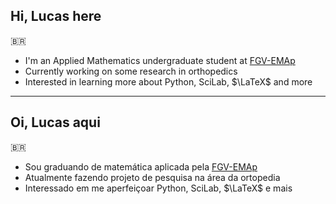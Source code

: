 ## Hi, Lucas here
🇧🇷

- I'm an Applied Mathematics undergraduate student at [FGV-EMAp](https://emap.fgv.br/)
- Currently working on some research in orthopedics
- Interested in learning more about Python, SciLab, $\LaTeX$ and more

<hr/>

## Oi, Lucas aqui
🇧🇷

- Sou graduando de matemática aplicada pela [FGV-EMAp](https://emap.fgv.br/)
- Atualmente fazendo projeto de pesquisa na área da ortopedia
- Interessado em me aperfeiçoar Python, SciLab, $\LaTeX$ e mais




<!--
**LucasWestfal/LucasWestfal** is a ✨ _special_ ✨ repository because its `README.md` (this file) appears on your GitHub profile.

Here are some ideas to get you started:

- 🔭 I’m currently working on ...
- 🌱 I’m currently learning ...
- 👯 I’m looking to collaborate on ...
- 🤔 I’m looking for help with ...
- 💬 Ask me about ...
- 📫 How to reach me: ...
- 😄 Pronouns: ...
- ⚡ Fun fact: ...
-->
